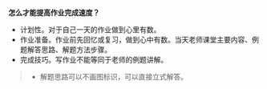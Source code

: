 **怎么才能提高作业完成速度？**

* 计划性。对于自己一天的作业做到心里有数。
* 作业准备。作业前先回忆或复习，做到心中有数。当天老师课堂主要内容、例题解答思路、解题方法步骤。
* 完成技巧。写作业不能等同于老师的例题讲解。
>* 解题思路可以不画图标识，可以直接立式解答。



